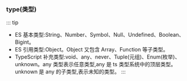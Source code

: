 ### type(类型)

::: tip

- ES 基本类型:String、Number、Symbol、Null、Undefined、Boolean、Bigint。
- ES 引用类型:Object。Object 又包含 Array、Function 等子类型。
- TypeScript 补充类型:void、any、never、Tuple(元组)、Enum(枚举)、unknown。any 类型表示任意类型,any 是 ts 类型系统中的顶层类型。unknown 是 any 的子类型,表示未知的类型。
  :::
